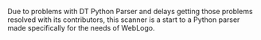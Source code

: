 Due to problems with DT Python Parser and delays getting those problems resolved with its contributors,
this scanner is a start to a Python parser made specifically for the needs of WebLogo.
